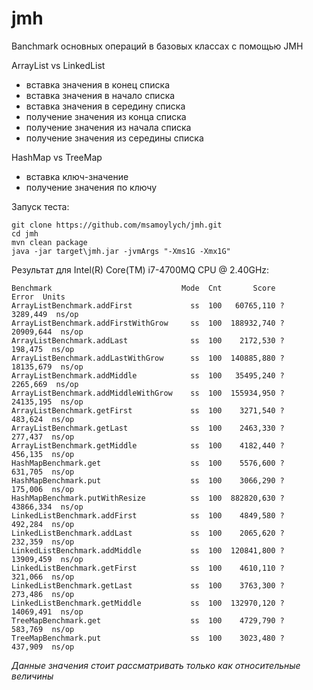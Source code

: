 # jmh
Banchmark основных операций в базовых классах с помощью JMH

ArrayList vs LinkedList
- вставка значения в конец списка
- вставка значения в начало списка
- вставка значения в середину списка
- получение значения из конца списка
- получение значения из начала списка
- получение значения из середины списка

HashMap vs TreeMap
- вставка ключ-значение
- получение значения по ключу

Запуск теста:
```
git clone https://github.com/msamoylych/jmh.git
cd jmh
mvn clean package
java -jar target\jmh.jar -jvmArgs "-Xms1G -Xmx1G"
```

Результат для Intel(R) Core(TM) i7-4700MQ CPU @ 2.40GHz:

```
Benchmark                             Mode  Cnt       Score       Error  Units
ArrayListBenchmark.addFirst             ss  100   60765,110 ?  3289,449  ns/op
ArrayListBenchmark.addFirstWithGrow     ss  100  188932,740 ? 20909,644  ns/op
ArrayListBenchmark.addLast              ss  100    2172,530 ?   198,475  ns/op
ArrayListBenchmark.addLastWithGrow      ss  100  140885,880 ? 18135,679  ns/op
ArrayListBenchmark.addMiddle            ss  100   35495,240 ?  2265,669  ns/op
ArrayListBenchmark.addMiddleWithGrow    ss  100  155934,950 ? 24135,195  ns/op
ArrayListBenchmark.getFirst             ss  100    3271,540 ?   483,624  ns/op
ArrayListBenchmark.getLast              ss  100    2463,330 ?   277,437  ns/op
ArrayListBenchmark.getMiddle            ss  100    4182,440 ?   456,135  ns/op
HashMapBenchmark.get                    ss  100    5576,600 ?   631,705  ns/op
HashMapBenchmark.put                    ss  100    3066,290 ?   175,006  ns/op
HashMapBenchmark.putWithResize          ss  100  882820,630 ? 43866,334  ns/op
LinkedListBenchmark.addFirst            ss  100    4849,580 ?   492,284  ns/op
LinkedListBenchmark.addLast             ss  100    2065,620 ?   232,359  ns/op
LinkedListBenchmark.addMiddle           ss  100  120841,800 ? 13909,459  ns/op
LinkedListBenchmark.getFirst            ss  100    4610,110 ?   321,066  ns/op
LinkedListBenchmark.getLast             ss  100    3763,300 ?   273,486  ns/op
LinkedListBenchmark.getMiddle           ss  100  132970,120 ? 14069,491  ns/op
TreeMapBenchmark.get                    ss  100    4729,790 ?   583,769  ns/op
TreeMapBenchmark.put                    ss  100    3023,480 ?   437,909  ns/op
```

*Данные значения стоит рассматривать только как относительные величины*
